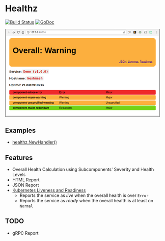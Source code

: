 # Healthz

[![Build Status](https://travis-ci.org/cafebazaar/healthz.svg)](https://travis-ci.org/cafebazaar/healthz) [![GoDoc](https://godoc.org/github.com/cafebazaar/healthz?status.svg)](https://godoc.org/github.com/cafebazaar/healthz)

![Screenshot of HTML Report - Healthz](https://github.com/cafebazaar/healthz/raw/master/demo/Healthz.png)

## Examples
  * [healthz.NewHandler()](https://godoc.org/github.com/cafebazaar/healthz#example-NewHandler)

## Features
* Overall Health Calculation using Subcomponents' Severity and Health Levels
* HTML Report
* JSON Report
* [Kubernetes Liveness and Readiness](https://kubernetes.io/docs/tasks/configure-pod-container/configure-liveness-readiness-probes/)
  * Reports the service as *live* when the overall health is over `Error`
  * Reports the service as *ready* when the overall health is at least on `Normal`

## TODO
* gRPC Report
